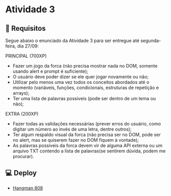 # Atividade 3

## :pencil: Requisitos

Segue abaixo o enunciado da Atividade 3 para ser entregue até segunda-feira, dia 27/09:

PRINCIPAL (700XP)

- Fazer um jogo da forca (não precisa mostrar nada no DOM, somente usando alert e prompt é suficiente);
- O usuário deve poder dizer se ele quer jogar novamente ou não;
- Utilizar pelo menos uma vez todos os conceitos abordados até o momento (variáveis, funções, condicionais, estruturas de repetição e arrays);
- Ter uma lista de palavras possíveis (pode ser dentro de um tema ou não);

EXTRA (200XP)

- Fazer todas as validações necessárias (prever erros do usuário, como digitar um número ao invés de uma letra, dentre outros);
- Ter algum respaldo visual da forca (não precisa ser no DOM, pode ser no alert, mas se quiserem fazer no DOM fiquem à vontade);
- As palavras possíveis da forca devem vir de alguma API externa ou um arquivo TXT contendo a lista de palavras(se sentirem dúvida, podem me procurar).

## :computer: Deploy
- [Hangman 808](https://hangman-808.vercel.app/)
